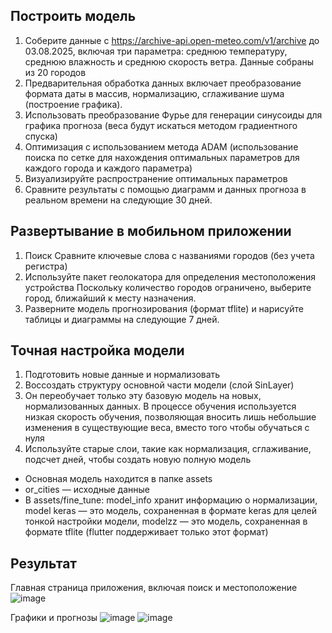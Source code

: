 ## Построить модель
1. Соберите данные с https://archive-api.open-meteo.com/v1/archive до 03.08.2025, включая три параметра: среднюю температуру, среднюю влажность и среднюю скорость ветра. Данные собраны из 20 городов
2. Предварительная обработка данных включает преобразование формата даты в массив, нормализацию, сглаживание шума (построение графика).
3. Использовать преобразование Фурье для генерации синусоиды для графика прогноза (веса будут искаться методом градиентного спуска)
4. Оптимизация с использованием метода ADAM (использование поиска по сетке для нахождения оптимальных параметров для каждого города и каждого параметра)
5. Визуализируйте распространение оптимальных параметров
6. Сравните результаты с помощью диаграмм и данных прогноза в реальном времени на следующие 30 дней.

## Развертывание в мобильном приложении
1. Поиск
Сравните ключевые слова с названиями городов (без учета регистра)
2. Используйте пакет геолокатора для определения местоположения устройства
Поскольку количество городов ограничено, выберите город, ближайший к месту назначения.
3. Разверните модель прогнозирования (формат tflite) и нарисуйте таблицы и диаграммы на следующие 7 дней.

## Точная настройка модели
1. Подготовить новые данные и нормализовать
2. Воссоздать структуру основной части модели (слой SinLayer)
3. Он переобучает только эту базовую модель на новых, нормализованных данных. В процессе обучения используется низкая скорость обучения, позволяющая вносить лишь небольшие изменения в существующие веса, вместо того чтобы обучаться с нуля
4. Используйте старые слои, такие как нормализация, сглаживание, подсчет дней, чтобы создать новую полную модель


* Основная модель находится в папке assets
* or_cities — исходные данные
* В assets/fine_tune: model_info хранит информацию о нормализации, model keras — это модель, сохраненная в формате keras для целей тонкой настройки модели, modelzz — это модель, сохраненная в формате tflite (flutter поддерживает только этот формат)

## Результат
Главная страница приложения, включая поиск и местоположение
![image](https://github.com/user-attachments/assets/ba37bbba-1cf3-4676-a085-58319e2f01dd)

Графики и прогнозы
![image](https://github.com/user-attachments/assets/547ad14e-e5c7-4b58-b9d5-ce9f25e742b4)
![image](https://github.com/user-attachments/assets/a52f4656-7e2e-41a9-8d7f-b6090c743621)
